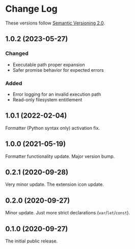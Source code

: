 # Change Log

These versions follow [Semantic Versioning 2.0](https://semver.org).

## 1.0.2 (2023-05-27)

### Changed

+ Executable path proper expansion
+ Safer promise behavior for expected errors

### Added

+ Error logging for an invalid execution path
+ Read-only filesystem entitlement

## 1.0.1 (2022-02-04)

Formatter (Python syntax only) activation fix.

## 1.0.0 (2021-05-19)

Formatter functionality update. Major version bump.

## 0.2.1 (2020-09-28)

Very minor update. The extension icon update.

## 0.2.0 (2020-09-27)

Minor update. Just more strict declarations (`var`/`let`/`const`).

## 0.1.0 (2020-09-27)

The initial public release.
